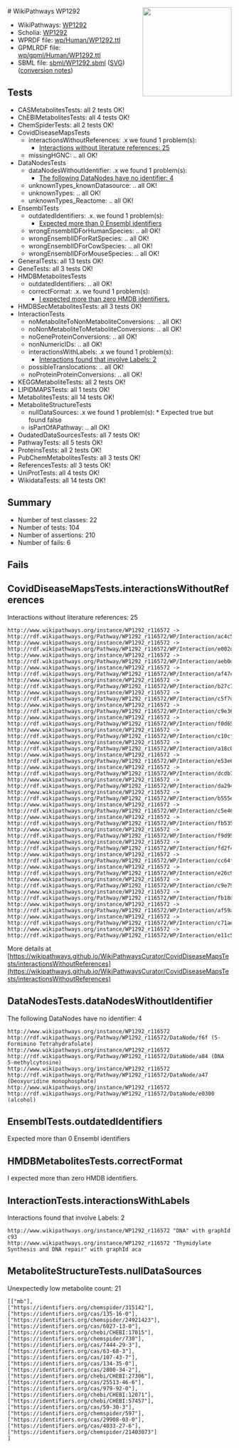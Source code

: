 <img style="float: right; width: 200px" src="../logo.png" />
# WikiPathways WP1292

* WikiPathways: [WP1292](https://identifiers.org/wikipathways:WP1292)
* Scholia: [WP1292](https://scholia.toolforge.org/wikipathways/WP1292)
* WPRDF file: [wp/Human/WP1292.ttl](../wp/Human/WP1292.ttl)
* GPMLRDF file: [wp/gpml/Human/WP1292.ttl](../wp/gpml/Human/WP1292.ttl)
* SBML file: [sbml/WP1292.sbml](../sbml/WP1292.sbml) ([SVG](../sbml/WP1292.svg)) ([conversion notes](../sbml/WP1292.txt))

## Tests
* CASMetabolitesTests: all 2 tests OK!
* ChEBIMetabolitesTests: all 4 tests OK!
* ChemSpiderTests: all 2 tests OK!
* CovidDiseaseMapsTests
    * interactionsWithoutReferences: .x we found 1 problem(s):
        * [Interactions without literature references: 25](#9701cd05)
    * missingHGNC: .. all OK!
* DataNodesTests
    * dataNodesWithoutIdentifier: .x we found 1 problem(s):
        * [The following DataNodes have no identifier: 4](#d2d32fa3)
    * unknownTypes_knownDatasource: .. all OK!
    * unknownTypes: .. all OK!
    * unknownTypes_Reactome: .. all OK!
* EnsemblTests
    * outdatedIdentifiers: .x. we found 1 problem(s):
        * [Expected more than 0 Ensembl identifiers](#f44398b7)
    * wrongEnsemblIDForHumanSpecies: .. all OK!
    * wrongEnsemblIDForRatSpecies: .. all OK!
    * wrongEnsemblIDForCowSpecies: .. all OK!
    * wrongEnsemblIDForMouseSpecies: .. all OK!
* GeneralTests: all 13 tests OK!
* GeneTests: all 3 tests OK!
* HMDBMetabolitesTests
    * outdatedIdentifiers: .. all OK!
    * correctFormat: .x. we found 1 problem(s):
        * [I expected more than zero HMDB identifiers.](#ad154c1e)
* HMDBSecMetabolitesTests: all 3 tests OK!
* InteractionTests
    * noMetaboliteToNonMetaboliteConversions: .. all OK!
    * noNonMetaboliteToMetaboliteConversions: .. all OK!
    * noGeneProteinConversions: .. all OK!
    * nonNumericIDs: .. all OK!
    * interactionsWithLabels: .x we found 1 problem(s):
        * [Interactions found that involve Labels: 2](#630d2679)
    * possibleTranslocations: .. all OK!
    * noProteinProteinConversions: .. all OK!
* KEGGMetaboliteTests: all 2 tests OK!
* LIPIDMAPSTests: all 1 tests OK!
* MetabolitesTests: all 14 tests OK!
* MetaboliteStructureTests
    * nullDataSources: .x we found 1 problem(s):
            * Expected true but found false
    * isPartOfAPathway: .. all OK!
* OudatedDataSourcesTests: all 7 tests OK!
* PathwayTests: all 5 tests OK!
* ProteinsTests: all 2 tests OK!
* PubChemMetabolitesTests: all 3 tests OK!
* ReferencesTests: all 3 tests OK!
* UniProtTests: all 4 tests OK!
* WikidataTests: all 14 tests OK!


## Summary

* Number of test classes: 22
* Number of tests: 104
* Number of assertions: 210
* Number of fails: 6

## Fails

<a name="9701cd05" />

## CovidDiseaseMapsTests.interactionsWithoutReferences

Interactions without literature references: 25
```
http://www.wikipathways.org/instance/WP1292_r116572 -> http://rdf.wikipathways.org/Pathway/WP1292_r116572/WP/Interaction/ac4c5
http://www.wikipathways.org/instance/WP1292_r116572 -> http://rdf.wikipathways.org/Pathway/WP1292_r116572/WP/Interaction/e002d
http://www.wikipathways.org/instance/WP1292_r116572 -> http://rdf.wikipathways.org/Pathway/WP1292_r116572/WP/Interaction/aeb0d
http://www.wikipathways.org/instance/WP1292_r116572 -> http://rdf.wikipathways.org/Pathway/WP1292_r116572/WP/Interaction/af47c
http://www.wikipathways.org/instance/WP1292_r116572 -> http://rdf.wikipathways.org/Pathway/WP1292_r116572/WP/Interaction/b27c7
http://www.wikipathways.org/instance/WP1292_r116572 -> http://rdf.wikipathways.org/Pathway/WP1292_r116572/WP/Interaction/c5f7d
http://www.wikipathways.org/instance/WP1292_r116572 -> http://rdf.wikipathways.org/Pathway/WP1292_r116572/WP/Interaction/c9e36
http://www.wikipathways.org/instance/WP1292_r116572 -> http://rdf.wikipathways.org/Pathway/WP1292_r116572/WP/Interaction/f0d65
http://www.wikipathways.org/instance/WP1292_r116572 -> http://rdf.wikipathways.org/Pathway/WP1292_r116572/WP/Interaction/c10cf
http://www.wikipathways.org/instance/WP1292_r116572 -> http://rdf.wikipathways.org/Pathway/WP1292_r116572/WP/Interaction/a18c0
http://www.wikipathways.org/instance/WP1292_r116572 -> http://rdf.wikipathways.org/Pathway/WP1292_r116572/WP/Interaction/e53e6
http://www.wikipathways.org/instance/WP1292_r116572 -> http://rdf.wikipathways.org/Pathway/WP1292_r116572/WP/Interaction/dcdb7
http://www.wikipathways.org/instance/WP1292_r116572 -> http://rdf.wikipathways.org/Pathway/WP1292_r116572/WP/Interaction/da294
http://www.wikipathways.org/instance/WP1292_r116572 -> http://rdf.wikipathways.org/Pathway/WP1292_r116572/WP/Interaction/b555e
http://www.wikipathways.org/instance/WP1292_r116572 -> http://rdf.wikipathways.org/Pathway/WP1292_r116572/WP/Interaction/c5e46
http://www.wikipathways.org/instance/WP1292_r116572 -> http://rdf.wikipathways.org/Pathway/WP1292_r116572/WP/Interaction/fb535
http://www.wikipathways.org/instance/WP1292_r116572 -> http://rdf.wikipathways.org/Pathway/WP1292_r116572/WP/Interaction/f9d95
http://www.wikipathways.org/instance/WP1292_r116572 -> http://rdf.wikipathways.org/Pathway/WP1292_r116572/WP/Interaction/fd2f4
http://www.wikipathways.org/instance/WP1292_r116572 -> http://rdf.wikipathways.org/Pathway/WP1292_r116572/WP/Interaction/cc64f
http://www.wikipathways.org/instance/WP1292_r116572 -> http://rdf.wikipathways.org/Pathway/WP1292_r116572/WP/Interaction/e26c9
http://www.wikipathways.org/instance/WP1292_r116572 -> http://rdf.wikipathways.org/Pathway/WP1292_r116572/WP/Interaction/c9e79
http://www.wikipathways.org/instance/WP1292_r116572 -> http://rdf.wikipathways.org/Pathway/WP1292_r116572/WP/Interaction/fb18d
http://www.wikipathways.org/instance/WP1292_r116572 -> http://rdf.wikipathways.org/Pathway/WP1292_r116572/WP/Interaction/af59a
http://www.wikipathways.org/instance/WP1292_r116572 -> http://rdf.wikipathways.org/Pathway/WP1292_r116572/WP/Interaction/c71ae
http://www.wikipathways.org/instance/WP1292_r116572 -> http://rdf.wikipathways.org/Pathway/WP1292_r116572/WP/Interaction/e11c5
```

More details at [https://wikipathways.github.io/WikiPathwaysCurator/CovidDiseaseMapsTests/interactionsWithoutReferences](https://wikipathways.github.io/WikiPathwaysCurator/CovidDiseaseMapsTests/interactionsWithoutReferences)

<a name="d2d32fa3" />

## DataNodesTests.dataNodesWithoutIdentifier

The following DataNodes have no identifier: 4
```
http://www.wikipathways.org/instance/WP1292_r116572 http://rdf.wikipathways.org/Pathway/WP1292_r116572/DataNode/f6f (5-Formimino Tetrahydrafolate)
http://www.wikipathways.org/instance/WP1292_r116572 http://rdf.wikipathways.org/Pathway/WP1292_r116572/DataNode/a84 (DNA 5-methylcytosine)
http://www.wikipathways.org/instance/WP1292_r116572 http://rdf.wikipathways.org/Pathway/WP1292_r116572/DataNode/a47 (Deoxyuridine monophosphate)
http://www.wikipathways.org/instance/WP1292_r116572 http://rdf.wikipathways.org/Pathway/WP1292_r116572/DataNode/e0300 (alcohol)
```

<a name="f44398b7" />

## EnsemblTests.outdatedIdentifiers

Expected more than 0 Ensembl identifiers
<a name="ad154c1e" />

## HMDBMetabolitesTests.correctFormat

I expected more than zero HMDB identifiers.
<a name="630d2679" />

## InteractionTests.interactionsWithLabels

Interactions found that involve Labels: 2
```
http://www.wikipathways.org/instance/WP1292_r116572 "DNA" with graphId c93
http://www.wikipathways.org/instance/WP1292_r116572 "Thymidylate Synthesis and DNA repair" with graphId aca
```

<a name="919041a9" />

## MetaboliteStructureTests.nullDataSources

Unexpectedly low metabolite count: 21
```
[["mb"],
["https://identifiers.org/chemspider/315142"],
["https://identifiers.org/cas/135-16-0"],
["https://identifiers.org/chemspider/24921423"],
["https://identifiers.org/cas/6027-13-0"],
["https://identifiers.org/chebi/CHEBI:17015"],
["https://identifiers.org/chemspider/730"],
["https://identifiers.org/cas/7444-29-3"],
["https://identifiers.org/cas/63-68-3"],
["https://identifiers.org/cas/107-43-7"],
["https://identifiers.org/cas/134-35-0"],
["https://identifiers.org/cas/2800-34-2"],
["https://identifiers.org/chebi/CHEBI:27306"],
["https://identifiers.org/cas/25513-46-6"],
["https://identifiers.org/cas/979-92-0"],
["https://identifiers.org/chebi/CHEBI:12071"],
["https://identifiers.org/chebi/CHEBI:57457"],
["https://identifiers.org/cas/59-30-3"],
["https://identifiers.org/chemspider/597"],
["https://identifiers.org/cas/29908-03-0"],
["https://identifiers.org/cas/4033-27-6"],
["https://identifiers.org/chemspider/21403073"]
]
```

